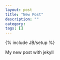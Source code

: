 ```yaml
---
layout: post
title: "New Post"
description: ""
category: 
tags: []
---
```

{% include JB/setup %}


My new post with jekyll
